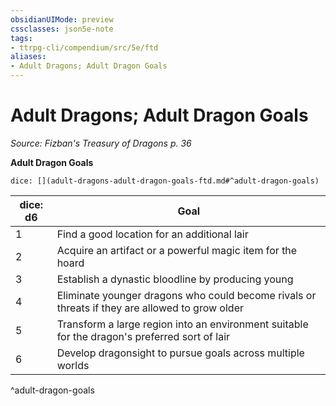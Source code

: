 ```yaml
---
obsidianUIMode: preview
cssclasses: json5e-note
tags:
- ttrpg-cli/compendium/src/5e/ftd
aliases:
- Adult Dragons; Adult Dragon Goals
---
```

# Adult Dragons; Adult Dragon Goals
*Source: Fizban's Treasury of Dragons p. 36* 

**Adult Dragon Goals**

`dice: [](adult-dragons-adult-dragon-goals-ftd.md#^adult-dragon-goals)`

| dice: d6 | Goal |
|----------|------|
| 1 | Find a good location for an additional lair |
| 2 | Acquire an artifact or a powerful magic item for the hoard |
| 3 | Establish a dynastic bloodline by producing young |
| 4 | Eliminate younger dragons who could become rivals or threats if they are allowed to grow older |
| 5 | Transform a large region into an environment suitable for the dragon's preferred sort of lair |
| 6 | Develop dragonsight to pursue goals across multiple worlds |
^adult-dragon-goals